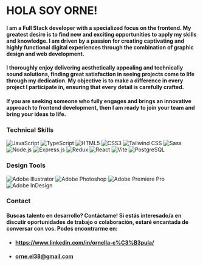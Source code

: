 # HOLA SOY ORNE!

#### I am a Full Stack developer with a specialized focus on the frontend. My greatest desire is to find new and exciting opportunities to apply my skills and knowledge. I am driven by a passion for creating captivating and highly functional digital experiences through the combination of graphic design and web development.

#### I thoroughly enjoy delivering aesthetically appealing and technically sound solutions, finding great satisfaction in seeing projects come to life through my dedication. My objective is to make a difference in every project I participate in, ensuring that every detail is carefully crafted.

#### If you are seeking someone who fully engages and brings an innovative approach to frontend development, then I am ready to join your team and bring your ideas to life.


### Technical Skills

![JavaScript](https://img.shields.io/badge/JavaScript-grey?logo=javascript&logoColor=white&labelColor=grey&style=for-the-badge&title=)
![TypeScript](https://img.shields.io/badge/TypeScript-grey?logo=typescript&logoColor=white&labelColor=grey&style=for-the-badge&title=)
![HTML5](https://img.shields.io/badge/HTML5-grey?logo=html5&logoColor=white&labelColor=grey&style=for-the-badge&title=)
![CSS3](https://img.shields.io/badge/CSS3-grey?logo=css3&logoColor=white&labelColor=grey&style=for-the-badge&title=)
![Tailwind CSS](https://img.shields.io/badge/Tailwind%20CSS-grey?logo=tailwind-css&logoColor=white&labelColor=grey&style=for-the-badge&title=)
![Sass](https://img.shields.io/badge/Sass-grey?logo=sass&logoColor=white&labelColor=grey&style=for-the-badge&title=)
![Node.js](https://img.shields.io/badge/Node.js-grey?logo=node.js&logoColor=white&labelColor=grey&style=for-the-badge&title=)
![Express.js](https://img.shields.io/badge/Express.js-grey?logo=express&logoColor=white&labelColor=grey&style=for-the-badge&title=)
![Redux](https://img.shields.io/badge/Redux-grey?logo=redux&logoColor=white&labelColor=grey&style=for-the-badge&title=)
![React](https://img.shields.io/badge/React-grey?logo=react&logoColor=grey&labelColor=grey&style=for-the-badge&title=)
![Vite](https://img.shields.io/badge/Vite-grey?logo=vite&logoColor=white&labelColor=grey&style=for-the-badge&title=)
![PostgreSQL](https://img.shields.io/badge/PostgreSQL-grey?logo=postgresql&logoColor=white&labelColor=grey&style=for-the-badge&title=)


### Design Tools

![Adobe Illustrator](https://img.shields.io/badge/Adobe%20Illustrator-grey?logo=adobe%20illustrator&logoColor=white&labelColor=grey&style=for-the-badge&title=)
![Adobe Photoshop](https://img.shields.io/badge/Adobe%20Photoshop-grey?logo=adobe%20photoshop&logoColor=white&labelColor=grey&style=for-the-badge&title=)
![Adobe Premiere Pro](https://img.shields.io/badge/Adobe%20Premiere%20Pro-grey?logo=adobe%20premiere%20pro&logoColor=white&labelColor=grey&style=for-the-badge&title=)
![Adobe InDesign](https://img.shields.io/badge/Adobe%20InDesign-grey?logo=adobe%20indesign&logoColor=white&labelColor=grey&style=for-the-badge&title=)


### Contact

#### Buscas talento en desarrollo? Contáctame! Si estás interesado/a en discutir oportunidades de trabajo o colaboración, estaré encantada de conversar con vos. Podes encontrarme en:

- #### https://www.linkedin.com/in/ornella-c%C3%B3pula/
- #### orne.el38@gmail.com

